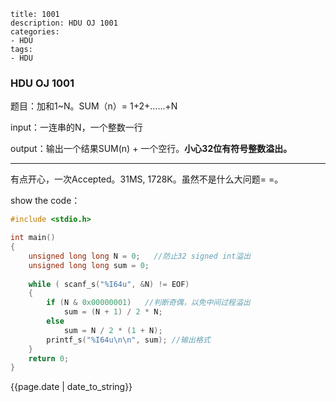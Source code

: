 ```
title: 1001
description: HDU OJ 1001
categories:
- HDU
tags:
- HDU
```

### HDU OJ 1001

题目：加和1~N。SUM（n）= 1+2+……+N

input：一连串的N，一个整数一行

output：输出一个结果SUM(n)  + 一个空行。**小心32位有符号整数溢出。**

----

有点开心，一次Accepted。31MS, 1728K。虽然不是什么大问题= =。

show the code：

```C++
#include <stdio.h>

int main()
{
	unsigned long long N = 0;  	//防止32 signed int溢出
	unsigned long long sum = 0;
	
	while ( scanf_s("%I64u", &N) != EOF)
	{
		if (N & 0x00000001)   //判断奇偶，以免中间过程溢出
			sum = (N + 1) / 2 * N;
		else
			sum = N / 2 * (1 + N);
		printf_s("%I64u\n\n", sum);	//输出格式
	}
	return 0;
}
```



{{page.date | date_to_string}}